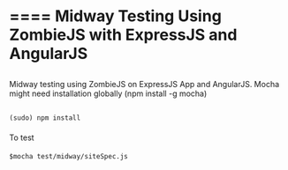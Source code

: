 ====
Midway Testing Using ZombieJS with ExpressJS and AngularJS 
====

##
Midway testing using ZombieJS on ExpressJS App and AngularJS. Mocha might need installation globally (npm install -g mocha)
##


```
(sudo) npm install 
```

####
To test
####

``` $mocha test/midway/siteSpec.js  ```
